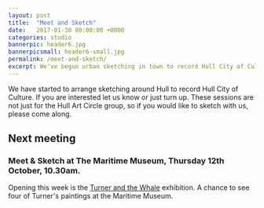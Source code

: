 ```yaml
---
layout: post
title:  "Meet and Sketch"
date:   2017-01-30 00:00:00 +0000
categories: studio
bannerpic: header6.jpg
bannerpicsmall: header6-small.jpg
permalink: /meet-and-sketch/
excerpt: We've begun urban sketching in town to record Hull City of Culture, starting Thursday 2nd February. 
---
```


We have started to arrange sketching around Hull to record Hull City of Culture. If you are interested let us know or just turn up. These sessions are not just for the Hull Art Circle group, so if you would like to sketch with us, please come along.

## Next meeting

### Meet &amp; Sketch at The Maritime Museum, Thursday 12th October, 10.30am.

Opening this week is the [Turner and the Whale](http://search3.openobjects.com/kb5/hull/events/event.page?record=LKXJjaHaX9U) exhibition. A chance to see four of Turner's paintings at the Maritime Museum.
